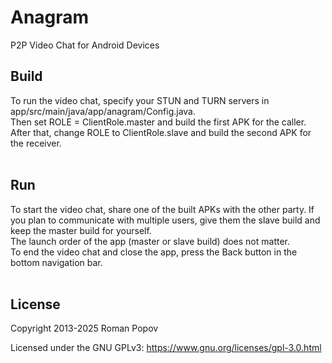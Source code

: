 # Anagram
P2P Video Chat for Android Devices
<br>

## Build
To run the video chat, specify your STUN and TURN servers in app/src/main/java/app/anagram/Config.java.
<br>
Then set ROLE = ClientRole.master and build the first APK for the caller.
<br>
After that, change ROLE to ClientRole.slave and build the second APK for the receiver.
<br>
<br>

## Run
To start the video chat, share one of the built APKs with the other party. If you plan to communicate with multiple users, give them the slave build and keep the master build for yourself.
<br>
The launch order of the app (master or slave build) does not matter.
<br>
To end the video chat and close the app, press the Back button in the bottom navigation bar.
<br>
<br>

## License

Copyright 2013-2025 Roman Popov

Licensed under the GNU GPLv3: https://www.gnu.org/licenses/gpl-3.0.html
